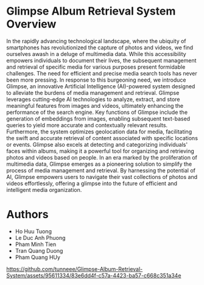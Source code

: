 # Glimpse Album Retrieval System Overview
In the rapidly advancing technological landscape, where the ubiquity of smartphones has revolutionized the capture of photos and videos, we find ourselves awash in a deluge of multimedia data. While this accessibility empowers individuals to document their lives, the subsequent management and retrieval of specific media for various purposes present formidable challenges. The need for efficient and precise media search tools has never been more pressing.
In response to this burgeoning need, we introduce Glimpse, an innovative Artificial Intelligence (AI)-powered system designed to alleviate the burdens of media management and retrieval. Glimpse leverages cutting-edge AI technologies to analyze, extract, and store meaningful features from images and videos, ultimately enhancing the performance of the search engine.
Key functions of Glimpse include the generation of embeddings from images, enabling subsequent text-based queries to yield more accurate and contextually relevant results. Furthermore, the system optimizes geolocation data for media, facilitating the swift and accurate retrieval of content associated with specific locations or events. Glimpse also excels at detecting and categorizing individuals' faces within albums, making it a powerful tool for organizing and retrieving photos and videos based on people.
In an era marked by the proliferation of multimedia data, Glimpse emerges as a pioneering solution to simplify the process of media management and retrieval. By harnessing the potential of AI, Glimpse empowers users to navigate their vast collections of photos and videos effortlessly, offering a glimpse into the future of efficient and intelligent media organization.
# Authors
- Ho Huu Tuong
- Le Duc Anh Phuong
- Pham Minh Tien
- Tran Quang Duong
- Pham Quang HUy

https://github.com/tunneee/Glimpse-Album-Retrieval-System/assets/95611334/83e6dd4f-c57a-4423-ba57-c668c351a34e

